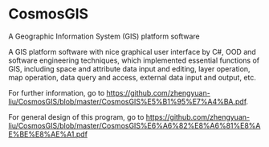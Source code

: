 # CosmosGIS
A Geographic Information System (GIS) platform software

A GIS platform software with nice graphical user interface by C#, OOD and software engineering techniques, which implemented essential functions of GIS, including space and attribute data input and editing, layer operation, map operation, data query and access, external data input and output, etc.

For further information, go to https://github.com/zhengyuan-liu/CosmosGIS/blob/master/CosmosGIS%E5%B1%95%E7%A4%BA.pdf.

For general design of this program, go to https://github.com/zhengyuan-liu/CosmosGIS/blob/master/CosmosGIS%E6%A6%82%E8%A6%81%E8%AE%BE%E8%AE%A1.pdf
